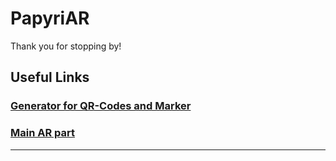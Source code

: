 # PapyriAR

Thank you for stopping by!

## Useful Links

### [Generator for QR-Codes and Marker](https://thorsten-trinkaus.github.io/PapyriAR/QR-Generator)

### [Main AR part](https://thorsten-trinkaus.github.io/PapyriAR/AR)

---
